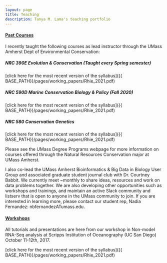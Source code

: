 ```yaml
---
layout: page
title: Teaching
description: Tanya M. Lama's teaching portfolio
---
```


#### <u>Past Courses</u>

I recently taught the following courses as lead instructor through the UMass Amherst Dept of Environmental Conservation:

##### NRC 390E Evolution & Conservation (Taught every Spring semester)

[click here for the most recent version of the syllabus]({{ BASE_PATH}}/pages/working_papers/Rhie_2021.pdf)

##### NRC 590D Marine Conservation Biology & Policy (Fall 2020)

[click here for the most recent version of the syllabus]({{ BASE_PATH}}/pages/working_papers/Rhie_2021.pdf)

##### NRC 580 Conservation Genetics

[click here for the most recent version of the syllabus]({{ BASE_PATH}}/pages/working_papers/Rhie_2021.pdf)


Please see the UMass Degree Programs webpage for more information on courses offered through the Natural Resources Conservation major at UMass Amherst.

I also co-lead the UMass Amherst Bioinformatics & Big Data in Biology User Group and associated graduate student journal club with Dr. Courtney Babbit. We currently meet ~monthly to share ideas, resources and work on data problems together. We are also developing other opportunities such as workshops and trainings, and maintain an active Slack community and listserv that is open to anyone in the UMass community to join. If you are interested in learning more, please contact our student rep, Nadia Fernandez: nbfernandezATumass.edu.

#### <u>Workshops</u>

All tutorials and presentations are here from our workshop in Non-model RNA-Seq analysis at Scripps Institution of Oceanography (UC San Diego) October 11-12th, 2017.

[click here for the most recent version of the syllabus]({{ BASE_PATH}}/pages/working_papers/Rhie_2021.pdf)

<!-- Note: this is how to write a comment in HTML. Everything in here won't show up on your webpage.-->

<!--
To increase the size of the title, use fewer # in front of the paper title.
To decrease the size of the title, use more #. 
To remove the italics, remove the * before and after the description
To remove the underline from the title, remove the <u> tags (<u> and </u>)
-->

